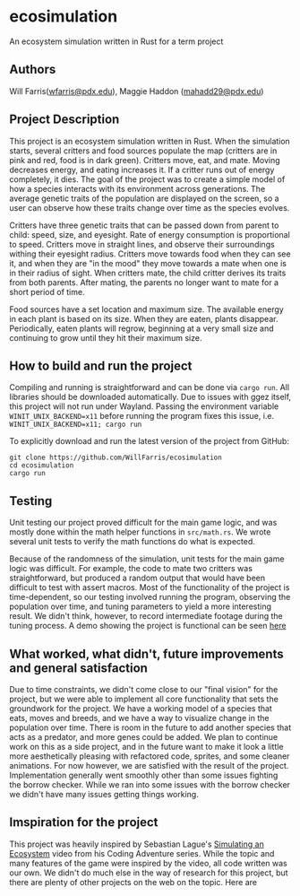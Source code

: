# ecosimulation
An ecosystem simulation written in Rust for a term project

## Authors
Will Farris(<wfarris@pdx.edu>), Maggie Haddon (<mahadd29@pdx.edu>)

## Project Description
This project is an ecosystem simulation written in Rust. When the simulation starts, several critters and food sources populate the map (critters are in pink and red, food is in dark green). Critters move, eat, and mate.  Moving decreases energy, and eating increases it. If a critter runs out of energy completely, it dies. The goal of the project was to create a simple model of how a species interacts with its environment across generations. The average genetic traits of the population are displayed on the screen, so a user can observe how these traits change over time as the species evolves.

Critters have three genetic traits that can be passed down from parent to child: speed, size, and eyesight.
Rate of energy consumption is proportional to speed. Critters move in straight lines, and observe their surroundings withing their eyesight radius. Critters move towards food when they can see it, and when they are "in the mood" they move towards a mate when one is in their radius of sight. When critters mate, the child critter derives its traits from both parents. After mating, the parents no longer want to mate for a short period of time.

Food sources have a set location and maximum size.  The available energy in each plant is based on its size. When they are eaten, plants disappear.  Periodically, eaten plants will regrow, beginning at a very small size and continuing to grow until they hit their maximum size.

## How to build and run the project
Compiling and running is straightforward and can be done via `cargo run`. All libraries should be downloaded automatically.
Due to issues with ggez itself, this project will not run under Wayland. Passing the environment variable `WINIT_UNIX_BACKEND=x11` before running the program fixes this issue, i.e.
`WINIT_UNIX_BACKEND=x11; cargo run`

To explicitly download and run the latest version of the project from GitHub:
```
git clone https://github.com/WillFarris/ecosimulation
cd ecosimulation
cargo run
```
## Testing
Unit testing our project proved difficult for the main game logic, and was mostly done within the math helper functions in `src/math.rs`. We wrote several unit tests to verify the math functions do what is expected.

Because of the randomness of the simulation, unit tests for the main game logic was difficult. For example, the code to mate two critters was straightforward, but produced a random output that would have been difficult to test with assert macros. Most of the functionality of the project is time-dependent, so our testing involved running the program, observing the population over time, and tuning parameters to yield a more interesting result. We didn't think, however, to record intermediate footage during the tuning process.
A demo showing the project is functional can be seen [here](https://youtu.be/eDj6maaKUwE)

## What worked, what didn't, future improvements and general satisfaction
Due to time constraints, we didn't come close to our "final vision" for the project, but we were able to implement all core functionality that sets the groundwork for the project. We have a working model of a species that eats, moves and breeds, and we have a way to visualize change in the population over time. There is room in the future to add another species that acts as a predator, and more genes could be added.
We plan to continue work on this as a side project, and in the future want to make it look a little more aesthetically pleasing with refactored code, sprites, and some cleaner animations. For now however, we are satisfied with the result of the project.
Implementation generally went smoothly other than some issues fighting the borrow checker. While we ran into some issues with the borrow checker we didn't have many issues getting things working.

## Imspiration for the project
This project was heavily inspired by Sebastian Lague's [Simulating an Ecosystem](https://www.youtube.com/watch?v=r_It_X7v-1E) video from his Coding Adventure series. While the topic and many features of the game were inspired by the video, all code written was our own.
We didn't do much else in the way of research for this project, but there are plenty of other projects on the web on the topic. Here are 
